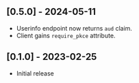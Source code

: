 ## [0.5.0] - 2024-05-11

- Userinfo endpoint now returns `aud` claim.
- Client gains `require_pkce` attribute.

## [0.1.0] - 2023-02-25

- Initial release
